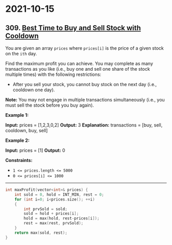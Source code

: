 # 2021-10-15

## 309. [Best Time to Buy and Sell Stock with Cooldown](https://leetcode.com/problems/best-time-to-buy-and-sell-stock-with-cooldown/)

You are given an array `prices` where `prices[i]` is the price of a given stock on the `ith` day.

Find the maximum profit you can achieve. You may complete as many transactions as you like (i.e., buy one and sell one share of the stock multiple times) with the following restrictions:

- After you sell your stock, you cannot buy stock on the next day (i.e., cooldown one day).

**Note:** You may not engage in multiple transactions simultaneously (i.e., you must sell the stock before you buy again).

**Example 1:**

**Input:** prices = \[1,2,3,0,2\]
**Output:** 3
**Explanation:** transactions = \[buy, sell, cooldown, buy, sell\]

**Example 2:**

**Input:** prices = \[1\]
**Output:** 0

**Constraints:**

- `1 <= prices.length <= 5000`
- `0 <= prices[i] <= 1000`

---

```c++
int maxProfit(vector<int>& prices) {
    int sold = 0, hold = INT_MIN, rest = 0;
    for (int i=0; i<prices.size(); ++i)
    {
        int prvSold = sold;
        sold = hold + prices[i];
        hold = max(hold, rest-prices[i]);
        rest = max(rest, prvSold);
    }
    return max(sold, rest);
}
```
